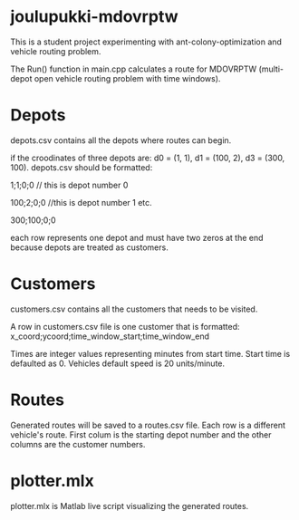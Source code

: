 # joulupukki-mdovrptw
This is a student project experimenting with ant-colony-optimization and vehicle routing problem.

The Run() function in main.cpp calculates a route for MDOVRPTW (multi-depot open vehicle routing problem with time windows).

# Depots
depots.csv contains all the depots where routes can begin.

if the croodinates of three depots are: d0 = (1, 1), d1 = (100, 2), d3 = (300, 100).
depots.csv should be formatted:

1;1;0;0 // this is depot number 0

100;2;0;0 //this is depot number 1 etc.

300;100;0;0

each row represents one depot and must have two zeros at the end because depots are treated as customers.

# Customers

customers.csv contains all the customers that needs to be visited.

A row in customers.csv file is one customer that is formatted: x_coord;ycoord;time_window_start;time_window_end

Times are integer values representing minutes from start time. Start time is defaulted as 0. Vehicles default speed is 20 units/minute.

# Routes
Generated routes will be saved to a routes.csv file. Each row is a different vehicle's route. First colum is the starting depot number and the other columns are the customer numbers.

# plotter.mlx
plotter.mlx is Matlab live script visualizing the generated routes.
